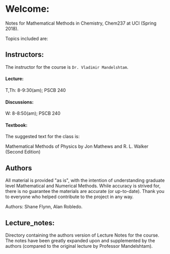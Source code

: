 # Welcome:
Notes for Mathematical Methods in Chemistry, Chem237 at UCI (Spring 2018).

Topics included are: 

## Instructors:
The instructor for the course is `Dr. Vladimir Mandelshtam`.

#### Lecture:
T,Th: 8-9:30(am); PSCB 240

#### Discussions:
W: 8-8:50(am); PSCB 240

#### Textbook:
The suggested text for the class is:

Mathematical Methods of Physics by Jon Mathews and R. L. Walker (Second Edition)

## Authors
All material is provided "as is", with the intention of understanding graduate level Mathematical and Numerical Methods.
While accuracy is strived for, there is no guarantee the materials are accurate (or up-to-date).
Thank you to everyone who helped contribute to the project in any way.

Authors: Shane Flynn, Alan Robledo.

## Lecture_notes:
Directory containing the authors version of Lecture Notes for the course.
The notes have been greatly expanded upon and supplemented by the authors (compared to the original lecture by Professor Mandelshtam). 
